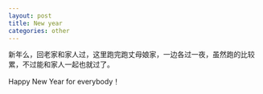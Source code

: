 ```yaml
---
layout: post
title: New year
categories: other
---
```


新年么，回老家和家人过，这里跑完跑丈母娘家，一边各过一夜，虽然跑的比较累，不过能和家人一起也就过了。

Happy New Year for everybody！
